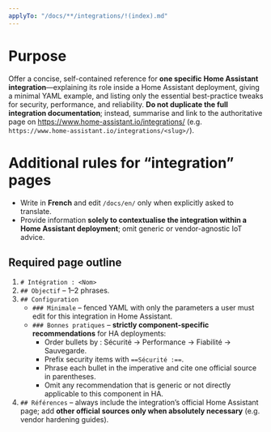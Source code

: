 ```yaml
---
applyTo: "/docs/**/integrations/!(index).md"
---
```


# Purpose
Offer a concise, self-contained reference for **one specific Home Assistant integration**—explaining its role inside a Home Assistant deployment, giving a minimal YAML example, and listing only the essential best-practice tweaks for security, performance, and reliability.
**Do not duplicate the full integration documentation**; instead, summarise and link to the authoritative page on <https://www.home-assistant.io/integrations/> (e.g. `https://www.home-assistant.io/integrations/<slug>/`).

# Additional rules for “integration” pages

- Write in **French** and edit `/docs/en/` only when explicitly asked to translate.
- Provide information **solely to contextualise the integration within a Home Assistant deployment**; omit generic or vendor-agnostic IoT advice.

## Required page outline
1. `# Intégration : <Nom>`
2. `## Objectif` – 1–2 phrases.
3. `## Configuration`
   - `### Minimale` – fenced YAML with only the parameters a user must edit for this integration in Home Assistant.
   - `### Bonnes pratiques` – **strictly component-specific recommendations** for HA deployments:
     - Order bullets by : Sécurité → Performance → Fiabilité → Sauvegarde.
     - Prefix security items with `==Sécurité :==`.
     - Phrase each bullet in the imperative and cite one official source in parentheses.
     - Omit any recommendation that is generic or not directly applicable to this component in HA.
4. `## Références` – always include the integration’s official Home Assistant page; add **other official sources only when absolutely necessary** (e.g. vendor hardening guides).